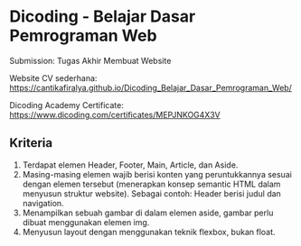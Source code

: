 
# Dicoding - Belajar Dasar Pemrograman Web


Submission:
Tugas Akhir Membuat Website 

Website CV sederhana:
https://cantikafiralya.github.io/Dicoding_Belajar_Dasar_Pemrograman_Web/

Dicoding Academy Certificate:
https://www.dicoding.com/certificates/MEPJNKOG4X3V

## Kriteria
1. Terdapat elemen Header, Footer, Main, Article, dan Aside.
2. Masing-masing elemen wajib berisi konten yang peruntukkannya sesuai dengan elemen tersebut (menerapkan konsep semantic HTML dalam menyusun struktur website). Sebagai contoh: Header berisi judul dan navigation.
3. Menampilkan sebuah gambar di dalam elemen aside, gambar perlu dibuat menggunakan elemen img.
4. Menyusun layout dengan menggunakan teknik flexbox, bukan float.

